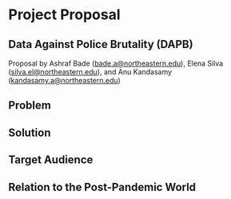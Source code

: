 # Project Proposal
## Data Against Police Brutality (DAPB)
Proposal by Ashraf Bade (bade.a@northeastern.edu), Elena Silva (silva.el@northeastern.edu), and Anu Kandasamy (kandasamy.a@northeastern.edu)

## Problem

## Solution

## Target Audience

## Relation to the Post-Pandemic World

